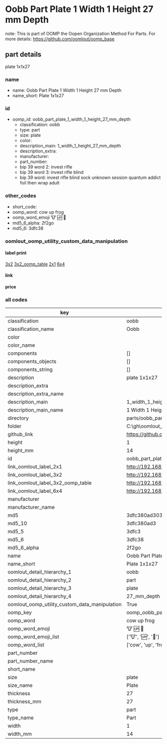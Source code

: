 # Oobb Part Plate 1 Width 1 Height 27 mm Depth  

note: This is part of OOMP the Oopen Organization Method For Parts. For more details: https://github.com/oomlout/oomp_base

##  part details
  



plate 1x1x27



### name
* name: Oobb Part Plate 1 Width 1 Height 27 mm Depth
* name_short: Plate 1x1x27 
### id
* oomp_id: oobb_part_plate_1_width_1_height_27_mm_depth
  * classification: oobb
  * type: part
  * size: plate
  * color: 
  * description_main: 1_width_1_height_27_mm_depth
  * description_extra: 
  * manufacturer: 
  * part_number: 
  * bip 39 word 2: invest rifle
  * bip 39 word 3: invest rifle blind
  * bip 39 word: invest rifle blind sock unknown session quantum addict foil then wrap adult

### other_codes
* short_code: 
* oomp_word: cow up frog
* oomp_word_emoji :cow: :up: :frog:
* md5_6_alpha: 2f2go
* md5_6: 3dfc38






### oomlout_oomp_utility_custom_data_manipulation
#### label print
[3x2](http://192.168.1.245:1112/?label=oomp%202f2go)
[3x2_oomp_table](http://192.168.1.108:1112/?label=oomp%202f2go)
[2x1](http://192.168.1.242:1112/?label=oomp%202f2go)
[6x4](http://192.168.1.55:1112/?label=oomp%202f2go)    

#### link

                              

#### price







### all codes 
| key | value |  
| --- | --- |  
| classification | oobb |  
| classification_name | Oobb |  
| color |  |  
| color_name |  |  
| components | [] |  
| components_objects | [] |  
| components_string | [] |  
| description | plate 1x1x27 |  
| description_extra |  |  
| description_extra_name |  |  
| description_main | 1_width_1_height_27_mm_depth |  
| description_main_name | 1 Width 1 Height 27 mm Depth |  
| directory | parts/oobb_part_plate_1_width_1_height_27_mm_depth |  
| folder | C:\gh\oomlout_oobb_version_4_generated_parts\things\oobb_part_plate_1_width_1_height_27_mm_depth |  
| github_link | https://github.com/oomlout/oomlout_oomp_part_src/tree/main/parts/oobb_part_plate_1_width_1_height_27_mm_depth |  
| height | 1 |  
| height_mm | 14 |  
| id | oobb_part_plate_1_width_1_height_27_mm_depth |  
| link_oomlout_label_2x1 | http://192.168.1.242:1112/?label=oomp%202f2go |  
| link_oomlout_label_3x2 | http://192.168.1.245:1112/?label=oomp%202f2go |  
| link_oomlout_label_3x2_oomp_table | http://192.168.1.108:1112/?label=oomp%202f2go |  
| link_oomlout_label_6x4 | http://192.168.1.55:1112/?label=oomp%202f2go |  
| manufacturer |  |  
| manufacturer_name |  |  
| md5 | 3dfc380ad30355eb1176fce02fae6baf |  
| md5_10 | 3dfc380ad3 |  
| md5_5 | 3dfc3 |  
| md5_6 | 3dfc38 |  
| md5_6_alpha | 2f2go |  
| name | Oobb Part Plate 1 Width 1 Height 27 mm Depth |  
| name_short | Plate 1x1x27  |  
| oomlout_detail_hierarchy_1 | oobb |  
| oomlout_detail_hierarchy_2 | part |  
| oomlout_detail_hierarchy_3 | plate |  
| oomlout_detail_hierarchy_4 | 27_mm_depth |  
| oomlout_oomp_utility_custom_data_manipulation | True |  
| oomp_key | oomp_oobb_part_plate_1_width_1_height_27_mm_depth |  
| oomp_word | cow up frog |  
| oomp_word_emoji | :cow: :up: :frog: |  
| oomp_word_emoji_list | [':cow:', ':up:', ':frog:'] |  
| oomp_word_list | ['cow', 'up', 'frog'] |  
| part_number |  |  
| part_number_name |  |  
| short_name |  |  
| size | plate |  
| size_name | Plate |  
| thickness | 27 |  
| thickness_mm | 27 |  
| type | part |  
| type_name | Part |  
| width | 1 |  
| width_mm | 14 |  
